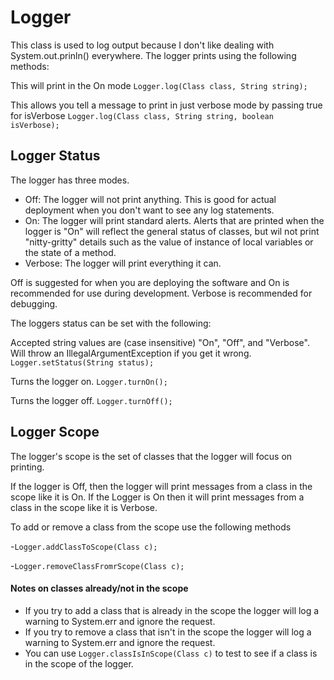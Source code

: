 # Logger

This class is used to log output because I don't like dealing with System.out.prinln() everywhere.
The logger prints using the following methods:

This will print in the On mode
`Logger.log(Class class, String string);`

This allows you tell a message to print in just verbose mode by passing true for isVerbose
`Logger.log(Class class, String string, boolean isVerbose);`

## Logger Status

The logger has three modes.
- Off:     The logger will not print anything.
           This is good for actual deployment when you don't want to see any log statements.
- On:      The logger will print standard alerts. 
           Alerts that are printed when the logger is "On" will reflect the general status of classes, but wil not print "nitty-gritty"
           details such as the value of instance of local variables or the state of a method.
- Verbose: The logger will print everything it can.

Off is suggested for when you are deploying the software and On is recommended for use during development. Verbose is recommended for debugging.

The loggers status can be set with the following:

Accepted string values are (case insensitive) "On", "Off", and "Verbose". Will throw an IllegalArgumentException if you get it wrong.
`Logger.setStatus(String status);`

Turns the logger on.
`Logger.turnOn();`

Turns the logger off.
`Logger.turnOff();`

  
## Logger Scope

The logger's scope is the set of classes that the logger will focus on printing.

If the logger is Off, then the logger will print messages from a class in the scope like it is On.
If the Logger is On then it will print messages from a class in the scope like it is Verbose.

To add or remove a class from the scope use the following methods

-`Logger.addClassToScope(Class c);`

-`Logger.removeClassFromrScope(Class c);`

#### Notes on classes already/not in the scope

- If you try to add a class that is already in the scope the logger will log a warning to System.err and ignore the request.
- If you try to remove a class that isn't in the scope the logger will log a warning to System.err and ignore the request.
- You can use `Logger.classIsInScope(Class c)` to test to see if a class is in the scope of the logger.